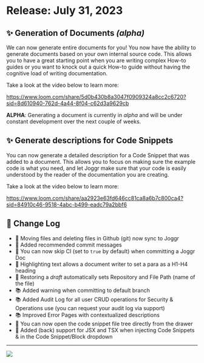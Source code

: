 <!--@@joggrdoc@@-->
<!-- @joggr:version(v1):end -->
<!-- @joggr:warning:start -->
<!-- 
  _   _   _    __        __     _      ____    _   _   ___   _   _    ____     _   _   _ 
 | | | | | |   \ \      / /    / \    |  _ \  | \ | | |_ _| | \ | |  / ___|   | | | | | |
 | | | | | |    \ \ /\ / /    / _ \   | |_) | |  \| |  | |  |  \| | | |  _    | | | | | |
 |_| |_| |_|     \ V  V /    / ___ \  |  _ <  | |\  |  | |  | |\  | | |_| |   |_| |_| |_|
 (_) (_) (_)      \_/\_/    /_/   \_\ |_| \_\ |_| \_| |___| |_| \_|  \____|   (_) (_) (_)
                                                              
This document is managed by Joggr. Editing this document could break Joggr's core features, i.e. our 
ability to auto-maintain this document. Please use the Joggr editor to edit this document 
(link at bottom of the page).
-->
<!-- @joggr:warning:end -->
# Release: July 31, 2023

## ✨ Generation of Documents *(alpha)*

We can now generate entire documents for you! You now have the ability to generate documents based on your own internal source code. This allows you to have a great starting point when you are writing complex How-to guides or you want to knock out a quick How-to guide without having the cognitive load of writing documentation.

Take a look at the video below to learn more:

<https://www.loom.com/share/5d0b430b8a3047f0909324a8cc2c6720?sid=8d610940-762d-4a44-8f04-c62d3a9629cb>

**ALPHA**: Generating a document is currently in *alpha* and will be under constant development over the next couple of weeks.

## ✨ Generate descriptions for **Code Snippets**

You can now generate a detailed description for a Code Snippet that was added to a document. This allows you to focus on making sure the example code is what you need, and let Joggr make sure that your code is easily understood by the reader of the documentation you are creating.

Take a look at the video below to learn more:

<https://www.loom.com/share/aa2923e63fd646cc81ca8a6b7c800ca4?sid=84910c46-9518-4abc-b499-eadc79a2bbf6>

## 📒 Change Log

*   💚 Moving files and deleting files in Github (git) now sync to Joggr
*   💚 Added recommended commit messages
*   💚 You can now skip CI (set to `true` by default) when committing a Joggr Doc
*   💚 Highlighting text allows a document writer to set a para as a H1-H4 heading
*   💚 Restoring a *draft* automatically sets Repository and File Path (name of the file)
*   📚 Added warning when committing to default branch
*   📚 Added Audit Log for all user CRUD operations for Security & Operations use (you can request your audit log via support)
*   📚 Improved Error Pages with contextualized descriptions
*   🐛 You can now open the code snippet file tree directly from the drawer
*   🐛 Added (back) support for JSX and TSX when injecting Code Snippets & in the Code Snippet/Block dropdown

<!-- @joggr:editLink(3ae63649-c922-47eb-86f8-2fe16b234285):start -->
---
<a href="https://app.joggr.io/app/documents/3ae63649-c922-47eb-86f8-2fe16b234285/edit" alt="Edit doc on Joggr">
  <img src="https://storage.googleapis.com/joggr-public-assets/github/badges/edit-document-badge.svg" />
</a>
<!-- @joggr:editLink(3ae63649-c922-47eb-86f8-2fe16b234285):end -->